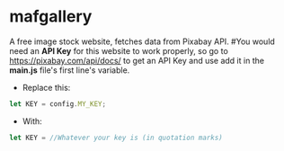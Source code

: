# mafgallery
A free image stock website, fetches data from Pixabay API.
#You would need an <b>API Key</b> for this website to work properly, so go to https://pixabay.com/api/docs/ to get an API Key and use add it in the <b>main.js</b> file's first line's variable.

- Replace this:
```javascript
let KEY = config.MY_KEY;
```
- With:
```javascript
let KEY = //Whatever your key is (in quotation marks)
```
